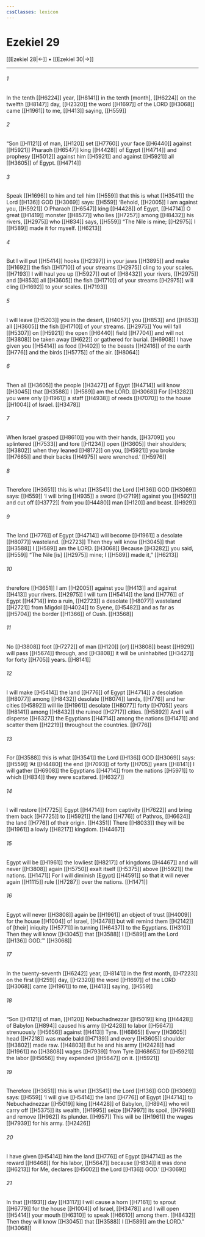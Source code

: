 ```yaml
---
cssClasses: lexicon
---
```


# Ezekiel 29

[[Ezekiel 28|←]] • [[Ezekiel 30|→]]

---

###### 1
In the tenth [[H6224]] year, [[H8141]] in the tenth [month], [[H6224]] on the twelfth [[H8147]] day, [[H2320]] the word [[H1697]] of the LORD [[H3068]] came [[H1961]] to me, [[H413]] saying, [[H559]]

###### 2
“Son [[H1121]] of man, [[H120]] set [[H7760]] your face [[H6440]] against [[H5921]] Pharaoh [[H6547]] king [[H4428]] of Egypt [[H4714]] and prophesy [[H5012]] against him [[H5921]] and against [[H5921]] all [[H3605]] of Egypt. [[H4714]]

###### 3
Speak [[H1696]] to him and tell him [[H559]] that this is what [[H3541]] the Lord [[H136]] GOD [[H3069]] says: [[H559]] ‘Behold, [[H2005]] I am against you, [[H5921]] O Pharaoh [[H6547]] king [[H4428]] of Egypt, [[H4714]] O great [[H1419]] monster [[H8577]] who lies [[H7257]] among [[H8432]] his rivers, [[H2975]] who [[H834]] says, [[H559]] “The Nile is mine; [[H2975]] I [[H589]] made it for myself. [[H6213]]

###### 4
But I will put [[H5414]] hooks [[H2397]] in your jaws [[H3895]] and make [[H1692]] the fish [[H1710]] of your streams [[H2975]] cling to your scales. [[H7193]] I will haul you up [[H5927]] out of [[H8432]] your rivers, [[H2975]] and [[H853]] all [[H3605]] the fish [[H1710]] of your streams [[H2975]] will cling [[H1692]] to your scales. [[H7193]]

###### 5
I will leave [[H5203]] you in the desert, [[H4057]] you [[H853]] and [[H853]] all [[H3605]] the fish [[H1710]] of your streams. [[H2975]] You will fall [[H5307]] on [[H5921]] the open [[H6440]] field [[H7704]] and will not [[H3808]] be taken away [[H622]] or gathered for burial. [[H6908]] I have given you [[H5414]] as food [[H402]] to the beasts [[H2416]] of the earth [[H776]] and the birds [[H5775]] of the air. [[H8064]]

###### 6
Then all [[H3605]] the people [[H3427]] of Egypt [[H4714]] will know [[H3045]] that [[H3588]] I [[H589]] am the LORD. [[H3068]] For [[H3282]] you were only [[H1961]] a staff [[H4938]] of reeds [[H7070]] to the house [[H1004]] of Israel. [[H3478]]

###### 7
When Israel grasped [[H8610]] you  with their hands, [[H3709]] you splintered [[H7533]] and tore [[H1234]] open [[H3605]] their  shoulders; [[H3802]] when they leaned [[H8172]] on you, [[H5921]] you broke [[H7665]] and their backs [[H4975]] were wrenched.’ [[H5976]]

###### 8
Therefore [[H3651]] this is what [[H3541]] the Lord [[H136]] GOD [[H3069]] says: [[H559]] ‘I will bring [[H935]] a sword [[H2719]] against you [[H5921]] and cut off [[H3772]] from you [[H4480]] man [[H120]] and beast. [[H929]]

###### 9
The land [[H776]] of Egypt [[H4714]] will become [[H1961]] a desolate [[H8077]] wasteland. [[H2723]] Then they will know [[H3045]] that [[H3588]] I [[H589]] am the LORD. [[H3068]] Because [[H3282]] you said, [[H559]] “The Nile [is] [[H2975]] mine;  I [[H589]] made it,” [[H6213]]

###### 10
therefore [[H3651]] I am [[H2005]] against you [[H413]] and against [[H413]] your rivers. [[H2975]] I will turn [[H5414]] the land [[H776]] of Egypt [[H4714]] into a ruin, [[H2723]] a desolate [[H8077]] wasteland [[H2721]] from Migdol [[H4024]] to Syene, [[H5482]] and as far as [[H5704]] the border [[H1366]] of Cush. [[H3568]]

###### 11
No [[H3808]] foot [[H7272]] of man [[H120]] [or] [[H3808]] beast [[H929]] will pass [[H5674]] through,  and [[H3808]] it will be uninhabited [[H3427]] for forty [[H705]] years. [[H8141]]

###### 12
I will make [[H5414]] the land [[H776]] of Egypt [[H4714]] a desolation [[H8077]] among [[H8432]] desolate [[H8074]] lands, [[H776]] and her cities [[H5892]] will lie [[H1961]] desolate [[H8077]] forty [[H705]] years [[H8141]] among [[H8432]] the ruined [[H2717]] cities. [[H5892]] And I will disperse [[H6327]] the Egyptians [[H4714]] among the nations [[H1471]] and scatter them [[H2219]] throughout the countries. [[H776]]

###### 13
For [[H3588]] this is what [[H3541]] the Lord [[H136]] GOD [[H3069]] says: [[H559]] ‘At [[H4480]] the end [[H7093]] of forty [[H705]] years [[H8141]] I will gather [[H6908]] the Egyptians [[H4714]] from the nations [[H5971]] to which [[H834]] they were scattered. [[H6327]]

###### 14
I will restore [[H7725]] Egypt [[H4714]] from captivity [[H7622]] and bring them back [[H7725]] to [[H5921]] the land [[H776]] of Pathros, [[H6624]] the land [[H776]] of their origin. [[H4351]] There [[H8033]] they will be [[H1961]] a lowly [[H8217]] kingdom. [[H4467]]

###### 15
Egypt will be [[H1961]] the lowliest [[H8217]] of kingdoms [[H4467]] and will never [[H3808]] again [[H5750]] exalt itself [[H5375]] above [[H5921]] the nations. [[H1471]] For I will diminish [Egypt] [[H4591]] so that it will never again [[H1115]] rule [[H7287]] over the nations. [[H1471]]

###### 16
Egypt will never [[H3808]] again be [[H1961]] an object of trust [[H4009]] for the house [[H1004]] of Israel, [[H3478]] but will remind them [[H2142]] of [their] iniquity [[H5771]] in turning [[H6437]] to the Egyptians. [[H310]] Then they will know [[H3045]] that [[H3588]] I [[H589]] am the Lord [[H136]] GOD.’” [[H3068]]

###### 17
In the twenty-seventh [[H6242]] year, [[H8141]] in the first month, [[H7223]] on the first [[H259]] day, [[H2320]] the word [[H1697]] of the LORD [[H3068]] came [[H1961]] to me, [[H413]] saying, [[H559]]

###### 18
“Son [[H1121]] of man, [[H120]] Nebuchadnezzar [[H5019]] king [[H4428]] of Babylon [[H894]] caused his army [[H2428]] to labor [[H5647]] strenuously [[H5656]] against [[H413]] Tyre. [[H6865]] Every [[H3605]] head [[H7218]] was made bald [[H7139]] and every [[H3605]] shoulder [[H3802]] made raw. [[H4803]] But he and his army [[H2428]] had [[H1961]] no [[H3808]] wages [[H7939]] from Tyre [[H6865]] for [[H5921]] the labor [[H5656]] they expended [[H5647]] on it. [[H5921]]

###### 19
Therefore [[H3651]] this is what [[H3541]] the Lord [[H136]] GOD [[H3069]] says: [[H559]] ‘I will give [[H5414]] the land [[H776]] of Egypt [[H4714]] to Nebuchadnezzar [[H5019]] king [[H4428]] of Babylon, [[H894]] who will carry off [[H5375]] its wealth, [[H1995]] seize [[H7997]] its spoil, [[H7998]] and remove [[H962]] its plunder. [[H957]] This will be [[H1961]] the wages [[H7939]] for his army. [[H2426]]

###### 20
I have given [[H5414]] him the land [[H776]] of Egypt [[H4714]] as the reward [[H6468]] for his labor, [[H5647]] because [[H834]] it was done [[H6213]] for Me,  declares [[H5002]] the Lord [[H136]] GOD.’ [[H3069]]

###### 21
In that [[H1931]] day [[H3117]] I will cause a horn [[H7161]] to sprout [[H6779]] for the house [[H1004]] of Israel, [[H3478]] and  I will open [[H5414]] your mouth [[H6310]] to speak [[H6610]] among them. [[H8432]] Then they will know [[H3045]] that [[H3588]] I [[H589]] am the LORD.” [[H3068]]

